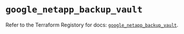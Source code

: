 # `google_netapp_backup_vault`

Refer to the Terraform Registory for docs: [`google_netapp_backup_vault`](https://registry.terraform.io/providers/hashicorp/google/5.26.0/docs/resources/netapp_backup_vault).
